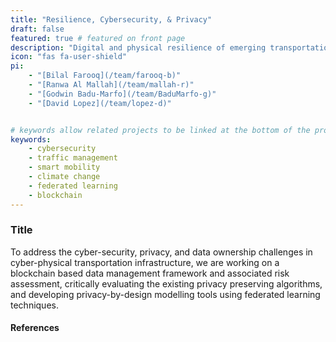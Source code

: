 ```yaml
---
title: "Resilience, Cybersecurity, & Privacy"
draft: false
featured: true # featured on front page
description: "Digital and physical resilience of emerging transportation systems with a focus on cyber-security, privacy, and climate change."
icon: "fas fa-user-shield"
pi:
    - "[Bilal Farooq](/team/farooq-b)"
    - "[Ranwa Al Mallah](/team/mallah-r)"
    - "[Godwin Badu-Marfo](/team/BaduMarfo-g)"
    - "[David Lopez](/team/lopez-d)"


# keywords allow related projects to be linked at the bottom of the project page
keywords:
    - cybersecurity
    - traffic management
    - smart mobility
    - climate change
    - federated learning
    - blockchain
---
```

### Title

To address the cyber-security, privacy, and data ownership challenges in cyber-physical transportation infrastructure, we are working on a blockchain based data management framework and associated risk assessment, critically evaluating the existing privacy preserving algorithms, and developing privacy-by-design modelling tools using federated learning techniques.

#### References
